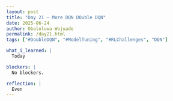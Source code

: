 ```yaml
---
layout: post
title: "Day 21 – More DQN DOuble DQN"
date: 2025-06-24
author: Obaloluwa Wojuade
permalink: /day21.html
tags: ["#DoubleDQN", "#ModelTuning", "#RLChallenges", "DQN"]

what_i_learned: |
  Today 

blockers: |
  No blockers.

reflection: |
  Even
---
```




